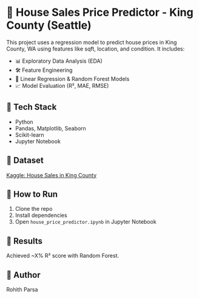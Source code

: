 # 🏡 House Sales Price Predictor - King County (Seattle)

This project uses a regression model to predict house prices in King County, WA using features like sqft, location, and condition. It includes:

- 📊 Exploratory Data Analysis (EDA)
- 🛠️ Feature Engineering
- 🤖 Linear Regression & Random Forest Models
- 📈 Model Evaluation (R², MAE, RMSE)

## 🚀 Tech Stack
- Python
- Pandas, Matplotlib, Seaborn
- Scikit-learn
- Jupyter Notebook

## 📁 Dataset
[Kaggle: House Sales in King County](https://www.kaggle.com/datasets/harlfoxem/housesalesprediction)

## 📝 How to Run
1. Clone the repo
2. Install dependencies
3. Open `house_price_predictor.ipynb` in Jupyter Notebook

## 📌 Results
Achieved ~X% R² score with Random Forest.


## 👤 Author
Rohith Parsa
